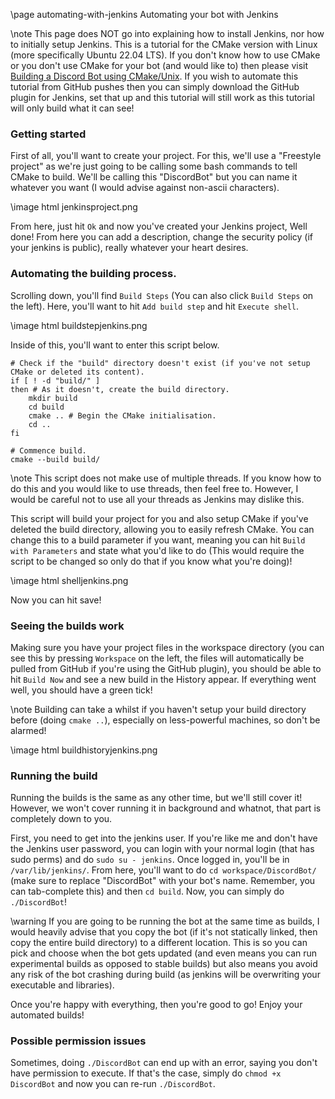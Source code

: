 \page automating-with-jenkins Automating your bot with Jenkins

\note This page does NOT go into explaining how to install Jenkins, nor how to initially setup Jenkins. This is a tutorial for the CMake version with Linux (more specifically Ubuntu 22.04 LTS). If you don't know how to use CMake or you don't use CMake for your bot (and would like to) then please visit [Building a Discord Bot using CMake/Unix](/buildcmake.html). If you wish to automate this tutorial from GitHub pushes then you can simply download the GitHub plugin for Jenkins, set that up and this tutorial will still work as this tutorial will only build what it can see!

### Getting started

First of all, you'll want to create your project. For this, we'll use a "Freestyle project" as we're just going to be calling some bash commands to tell CMake to build. We'll be calling this "DiscordBot" but you can name it whatever you want (I would advise against non-ascii characters).

\image html jenkinsproject.png

From here, just hit `Ok` and now you've created your Jenkins project, Well done! From here you can add a description, change the security policy (if your jenkins is public), really whatever your heart desires.

### Automating the building process.

Scrolling down, you'll find `Build Steps` (You can also click `Build Steps` on the left). Here, you'll want to hit `Add build step` and hit `Execute shell`.

\image html buildstepjenkins.png

Inside of this, you'll want to enter this script below.

~~~~~~~~~~
# Check if the "build" directory doesn't exist (if you've not setup CMake or deleted its content).
if [ ! -d "build/" ] 
then # As it doesn't, create the build directory.
	mkdir build
	cd build
	cmake .. # Begin the CMake initialisation.
	cd ..
fi

# Commence build.
cmake --build build/
~~~~~~~~~~

\note This script does not make use of multiple threads. If you know how to do this and you would like to use threads, then feel free to. However, I would be careful not to use all your threads as Jenkins may dislike this.

This script will build your project for you and also setup CMake if you've deleted the build directory, allowing you to easily refresh CMake. You can change this to a build parameter if you want, meaning you can hit `Build with Parameters` and state what you'd like to do (This would require the script to be changed so only do that if you know what you're doing)!

\image html shelljenkins.png

Now you can hit save!

### Seeing the builds work

Making sure you have your project files in the workspace directory (you can see this by pressing `Workspace` on the left, the files will automatically be pulled from GitHub if you're using the GitHub plugin), you should be able to hit `Build Now` and see a new build in the History appear. If everything went well, you should have a green tick!

\note Building can take a whilst if you haven't setup your build directory before (doing `cmake ..`), especially on less-powerful machines, so don't be alarmed!

\image html buildhistoryjenkins.png

### Running the build

Running the builds is the same as any other time, but we'll still cover it! However, we won't cover running it in background and whatnot, that part is completely down to you.

First, you need to get into the jenkins user. If you're like me and don't have the Jenkins user password, you can login with your normal login (that has sudo perms) and do `sudo su - jenkins`. Once logged in, you'll be in `/var/lib/jenkins/`. From here, you'll want to do `cd workspace/DiscordBot/` (make sure to replace "DiscordBot" with your bot's name. Remember, you can tab-complete this) and then `cd build`. Now, you can simply do `./DiscordBot`!

\warning If you are going to be running the bot at the same time as builds, I would heavily advise that you copy the bot (if it's not statically linked, then copy the entire build directory) to a different location. This is so you can pick and choose when the bot gets updated (and even means you can run experimental builds as opposed to stable builds) but also means you avoid any risk of the bot crashing during build (as jenkins will be overwriting your executable and libraries).

Once you're happy with everything, then you're good to go! Enjoy your automated builds!

### Possible permission issues

Sometimes, doing `./DiscordBot` can end up with an error, saying you don't have permission to execute. If that's the case, simply do `chmod +x DiscordBot` and now you can re-run `./DiscordBot`.